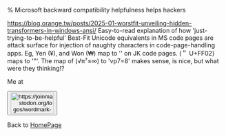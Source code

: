 % Microsoft backward compatibility helpfulness helps hackers

https://blog.orange.tw/posts/2025-01-worstfit-unveiling-hidden-transformers-in-windows-ansi/ Easy-to-read explanation of how 'just-trying-to-be-helpful' Best-Fit Unicode equivalents in MS code pages are attack surface for injection of naughty characters in code-page-handling apps. Eg, Yen (¥), and Won (₩) map to '' on JK code pages. (＂ U+FF02) maps to '"'. The map of (√π⁷≤∞) to 'vp7=8' makes sense, is nice, but what were they thinking!?


Me at
<form action='https://mastodon.sdf.org/@drbean'>
<button type='submit' class='btn'>
<img src='./mastodon.svg'
alt='https://joinmastodon.org/logos/wordmark-black-text.svg'
style='width:100px;height:50px'/>
</button></form>

Back to [HomePage](HomePage.html)
